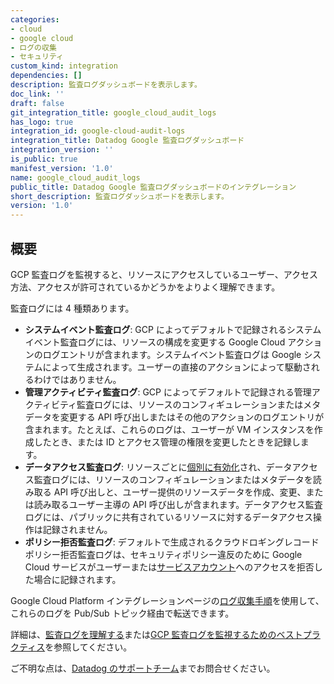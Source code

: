 ```yaml
---
categories:
- cloud
- google cloud
- ログの収集
- セキュリティ
custom_kind: integration
dependencies: []
description: 監査ログダッシュボードを表示します。
doc_link: ''
draft: false
git_integration_title: google_cloud_audit_logs
has_logo: true
integration_id: google-cloud-audit-logs
integration_title: Datadog Google 監査ログダッシュボード
integration_version: ''
is_public: true
manifest_version: '1.0'
name: google_cloud_audit_logs
public_title: Datadog Google 監査ログダッシュボードのインテグレーション
short_description: 監査ログダッシュボードを表示します。
version: '1.0'
---
```


<!--  SOURCED FROM https://github.com/DataDog/dogweb -->
## 概要

GCP 監査ログを監視すると、リソースにアクセスしているユーザー、アクセス方法、アクセスが許可されているかどうかをよりよく理解できます。

監査ログには 4 種類あります。
* **システムイベント監査ログ**: GCP によってデフォルトで記録されるシステムイベント監査ログには、リソースの構成を変更する Google Cloud アクションのログエントリが含まれます。システムイベント監査ログは Google システムによって生成されます。ユーザーの直接のアクションによって駆動されるわけではありません。
* **管理アクティビティ監査ログ**: GCP によってデフォルトで記録される管理アクティビティ監査ログには、リソースのコンフィギュレーションまたはメタデータを変更する API 呼び出しまたはその他のアクションのログエントリが含まれます。たとえば、これらのログは、ユーザーが VM インスタンスを作成したとき、または ID とアクセス管理の権限を変更したときを記録します。
* **データアクセス監査ログ**: リソースごとに[個別に有効化][1]され、データアクセス監査ログには、リソースのコンフィギュレーションまたはメタデータを読み取る API 呼び出しと、ユーザー提供のリソースデータを作成、変更、または読み取るユーザー主導の API 呼び出しが含まれます。データアクセス監査ログには、パブリックに共有されているリソースに対するデータアクセス操作は記録されません。
* **ポリシー拒否監査ログ**: デフォルトで生成されるクラウドロギングレコードポリシー拒否監査ログは、セキュリティポリシー違反のために Google Cloud サービスがユーザーまたは[サービスアカウント][2]へのアクセスを拒否した場合に記録されます。

Google Cloud Platform インテグレーションページの[ログ収集手順][3]を使用して、これらのログを Pub/Sub トピック経由で転送できます。

詳細は、[監査ログを理解する][4]または[GCP 監査ログを監視するためのベストプラクティス][5]を参照してください。

ご不明な点は、[Datadog のサポートチーム][6]までお問合せください。

[1]: https://cloud.google.com/logging/docs/audit/configure-data-access
[2]: https://cloud.google.com/iam/docs/service-accounts
[3]: https://docs.datadoghq.com/ja/integrations/google_cloud_platform/#log-collection
[4]: https://cloud.google.com/logging/docs/audit/understanding-audit-logs
[5]: https://www.datadoghq.com/blog/monitoring-gcp-audit-logs/
[6]: https://docs.datadoghq.com/ja/help/